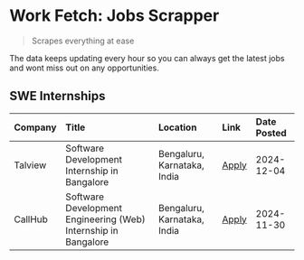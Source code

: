 # Work Fetch: Jobs Scrapper
> Scrapes everything at ease

The data keeps updating every hour so you can always get the latest jobs and wont miss out on any opportunities.

## SWE Internships
<!--START_SECTION:workfetch-->
| Company   | Title                                                          | Location                    | Link                                                                                                                                                                                                                          | Date Posted   |
|:----------|:---------------------------------------------------------------|:----------------------------|:------------------------------------------------------------------------------------------------------------------------------------------------------------------------------------------------------------------------------|:--------------|
| Talview   | Software Development Internship in Bangalore                   | Bengaluru, Karnataka, India | [Apply](https://in.linkedin.com/jobs/view/software-development-internship-in-bangalore-at-talview-4089000537?position=3&pageNum=0&refId=k6h0XQSQEdw3R3yuiVogmA%3D%3D&trackingId=oseHWJ82maa4f2QO1OfgQw%3D%3D)                 | 2024-12-04    |
| CallHub   | Software Development Engineering (Web) Internship in Bangalore | Bengaluru, Karnataka, India | [Apply](https://in.linkedin.com/jobs/view/software-development-engineering-web-internship-in-bangalore-at-callhub-4088325113?position=2&pageNum=0&refId=k6h0XQSQEdw3R3yuiVogmA%3D%3D&trackingId=3gpGJ4nUfEVJFEFgJoIvmg%3D%3D) | 2024-11-30    |
<!--END_SECTION:workfetch-->
